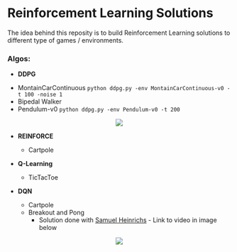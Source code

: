 # Reinforcement Learning Solutions
The idea behind this reposity is to build Reinforcement Learning solutions to different type of games / environments.

### Algos:
- **DDPG**
* MontainCarContinuous
`python ddpg.py -env MontainCarContinuous-v0 -t 100 -noise 1` 
* Bipedal Walker
* Pendulum-v0
`python ddpg.py -env Pendulum-v0 -t 200`
  
<p align="center"> 
<img src="https://user-images.githubusercontent.com/20289509/59556403-6bece900-8f98-11e9-9644-ecc52e7cca10.png">
</p>

- **REINFORCE**
  * Cartpole
  
- **Q-Learning**
  * TicTacToe
  
- **DQN**
  * Cartpole
  * Breakout and Pong
    * Solution done with [Samuel Heinrichs](https://github.com/samuelhei) - Link to video in image below
    
<p align="center"> 
<a href="https://www.youtube.com/watch?v=HlGBxUUHEM8"><img src="https://camo.githubusercontent.com/9e6aceaee88b280ce74f7645f75d28a213f5529e/687474703a2f2f696d672e796f75747562652e636f6d2f76692f486c474278555548454d382f302e6a7067"></a>
</p>
